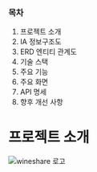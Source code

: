 ### 목차

1. 프로젝트 소개
2. IA 정보구조도
3. ERD 엔티티 관계도
4. 기술 스택
5. 주요 기능
6. 주요 화면
7. API 명세
8. 향후 개선 사항

# 프로젝트 소개

![wineshare 로고]()
